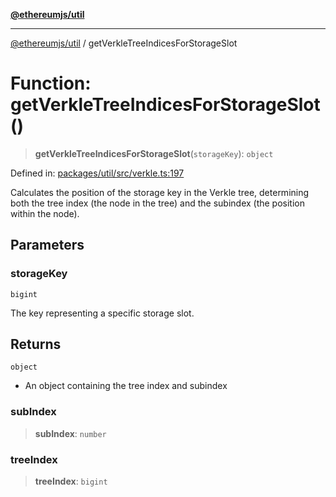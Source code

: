 [**@ethereumjs/util**](../README.md)

***

[@ethereumjs/util](../README.md) / getVerkleTreeIndicesForStorageSlot

# Function: getVerkleTreeIndicesForStorageSlot()

> **getVerkleTreeIndicesForStorageSlot**(`storageKey`): `object`

Defined in: [packages/util/src/verkle.ts:197](https://github.com/ethereumjs/ethereumjs-monorepo/blob/master/packages/util/src/verkle.ts#L197)

Calculates the position of the storage key in the Verkle tree, determining
both the tree index (the node in the tree) and the subindex (the position within the node).

## Parameters

### storageKey

`bigint`

The key representing a specific storage slot.

## Returns

`object`

- An object containing the tree index and subindex

### subIndex

> **subIndex**: `number`

### treeIndex

> **treeIndex**: `bigint`
